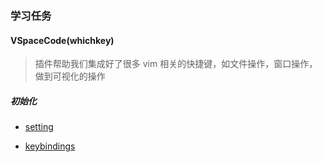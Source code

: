 ### 学习任务

#### VSpaceCode(whichkey)

> 插件帮助我们集成好了很多 vim 相关的快捷键，如文件操作，窗口操作，做到可视化的操作

##### 初始化

- <a href="https://github.com/VSpaceCode/VSpaceCode/blob/master/src/configuration/settings.jsonc">setting</a>

- <a href="https://github.com/VSpaceCode/VSpaceCode/blob/master/src/configuration/keybindings.jsonc">keybindings</a>





